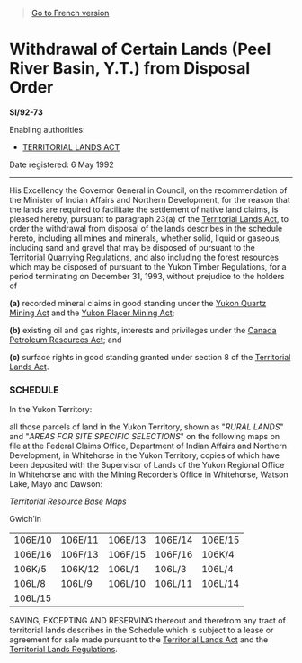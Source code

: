 > [Go to French version](/fr/Règlements/Textes%20réglementaires/92/73.md)

# Withdrawal of Certain Lands (Peel River Basin, Y.T.) from Disposal Order

**SI/92-73**

Enabling authorities: 
- [TERRITORIAL LANDS ACT](/en/Acts/Revised%20Statutes%20of%20Canada/T/T-7.md)

Date registered: 6 May 1992

----------

His Excellency the Governor General in Council, on the recommendation of the Minister of Indian Affairs and Northern Development, for the reason that the lands are required to facilitate the settlement of native land claims, is pleased hereby, pursuant to paragraph 23(a) of the [Territorial Lands Act](/en/Acts/Revised%20Statutes%20of%20Canada/T/T-7.md), to order the withdrawal from disposal of the lands describes in the schedule hereto, including all mines and minerals, whether solid, liquid or gaseous, including sand and gravel that may be disposed of pursuant to the [Territorial Quarrying Regulations](/en/Regulations/Consolidated%20Regulations%20of%20Canada/1501-1600/C.R.C.,%20c.%201527.md), and also including the forest resources which may be disposed of pursuant to the Yukon Timber Regulations, for a period terminating on December 31, 1993, without prejudice to the holders of

**(a)** recorded mineral claims in good standing under the [Yukon Quartz Mining Act](/en/Acts/Revised%20Statutes%20of%20Canada/Y/Y-4.md) and the [Yukon Placer Mining Act](/en/Acts/Revised%20Statutes%20of%20Canada/Y/Y-3.md);

**(b)** existing oil and gas rights, interests and privileges under the [Canada Petroleum Resources Act](/en/Acts/Statutes%20of%20Canada/1985/c.%2036%20(2nd%20Supp.).md); and

**(c)** surface rights in good standing granted under section 8 of the [Territorial Lands Act](/en/Acts/Revised%20Statutes%20of%20Canada/T/T-7.md).




### **SCHEDULE** 
In the Yukon Territory:

all those parcels of land in the Yukon Territory, shown as "*RURAL LANDS*" and "*AREAS FOR SITE SPECIFIC SELECTIONS*" on the following maps on file at the Federal Claims Office, Department of Indian Affairs and Northern Development, in Whitehorse in the Yukon Territory, copies of which have been deposited with the Supervisor of Lands of the Yukon Regional Office in Whitehorse and with the Mining Recorder’s Office in Whitehorse, Watson Lake, Mayo and Dawson:

*Territorial Resource Base Maps*

Gwich’in
<table>
<tr>
<td>106E/10</td>
<td>106E/11</td>
<td>106E/13</td>
<td>106E/14</td>
<td>106E/15</td>
</tr>
<tr>
<td>106E/16</td>
<td>106F/13</td>
<td>106F/15</td>
<td>106F/16</td>
<td>106K/4</td>
</tr>
<tr>
<td>106K/5</td>
<td>106K/12</td>
<td>106L/1</td>
<td>106L/3</td>
<td>106L/4</td>
</tr>
<tr>
<td>106L/8</td>
<td>106L/9</td>
<td>106L/10</td>
<td>106L/11</td>
<td>106L/14</td>
</tr>
<tr>
<td>106L/15</td>
<td></td>
<td></td>
<td></td>
<td></td>
</tr>
</table>


SAVING, EXCEPTING AND RESERVING thereout and therefrom any tract of territorial lands describes in the Schedule which is subject to a lease or agreement for sale made pursuant to the [Territorial Lands Act](/en/Acts/Revised%20Statutes%20of%20Canada/T/T-7.md) and the [Territorial Lands Regulations](/en/Regulations/Consolidated%20Regulations%20of%20Canada/1501-1600/C.R.C.,%20c.%201525.md).


